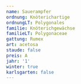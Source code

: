 ```yaml
---
name: Sauerampfer
ordnung: Knöterichartige
ordnungLT: Polygonales
familie: Knöterichgewächse
familieLT: Polygonaceae
gattung: Rumex
art: acetosa
staude: false
preis: A
jahr: '1'
winter: true
karlsgarten: false
---
```

